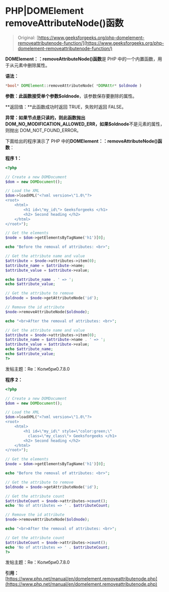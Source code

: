# PHP|DOMElement removeAttributeNode()函数

> Original: [https://www.geeksforgeeks.org/php-domelement-removeattributenode-function/](https://www.geeksforgeeks.org/php-domelement-removeattributenode-function/)

**DOMElement：：removeAttributeNode()函数**是 PHP 中的一个内置函数，用于从元素中删除属性。

**语法：**

```php
*bool* DOMElement::removeAttributeNode( *DOMAttr* $oldnode )
```

**参数：**此函数接受单个参数**$oldnode**，该参数保存要删除的属性。

**返回值：**此函数成功时返回 TRUE，失败时返回 FALSE。

**异常：**如果节点是只读的，则此函数抛出 DOM_NO_MODIFICATION_ALLOWED_ERR，如果**$oldnode**不是元素的属性，则抛出 DOM_NOT_FOUND_ERROR。

下面给出的程序演示了 PHP 中的**DOMElement：：removeAttributeNode()函数**：

**程序 1：**

```php
<?php

// Create a new DOMDocument
$dom = new DOMDocument();

// Load the XML
$dom->loadXML("<?xml version=\"1.0\"?>
<root>
    <html>
        <h1 id=\"my_id\"> Geeksforgeeks </h1>
        <h2> Second heading </h2>
    </html>
</root>");

// Get the elements
$node = $dom->getElementsByTagName('h1')[0];

echo "Before the removal of attributes: <br>";

// Get the attribute name and value
$attribute = $node->attributes->item(0);
$attribute_name = $attribute->name;
$attribute_value = $attribute->value;

echo $attribute_name . ' => ';
echo $attribute_value;

// Get the attribute to remove
$oldnode = $node->getAttributeNode('id');

// Remove the id attribute
$node->removeAttributeNode($oldnode);

echo "<br>After the removal of attributes: <br>";

// Get the attribute name and value
$attribute = $node->attributes->item(0);
$attribute_name = $attribute->name . ' => ';
$attribute_value = $attribute->value;
echo $attribute_name;
echo $attribute_value;
?>
```

发帖主题：Re：Колибри0.7.8.0

**程序 2：**

```php
<?php

// Create a new DOMDocument
$dom = new DOMDocument();

// Load the XML
$dom->loadXML("<?xml version=\"1.0\"?>
<root>
    <html>
        <h1 id=\"my_id\" style=\"color:green;\" 
          class=\"my_class\"> Geeksforgeeks </h1>
        <h2> Second heading </h2>
    </html>
</root>");

// Get the elements
$node = $dom->getElementsByTagName('h1')[0];

echo "Before the removal of attributes: <br>";

// Get the attribute to remove
$oldnode = $node->getAttributeNode('id');

// Get the attribute count
$attributeCount = $node->attributes->count();
echo 'No of attributes => ' . $attributeCount;

// Remove the id attribute
$node->removeAttributeNode($oldnode);

echo "<br>After the removal of attributes: <br>";

// Get the attribute count
$attributeCount = $node->attributes->count();
echo 'No of attributes => ' . $attributeCount;
?>
```

发帖主题：Re：Колибри0.7.8.0

**引用：**[https://www.php.net/manual/en/domelement.removeattributenode.php](https://www.php.net/manual/en/domelement.removeattributenode.php)